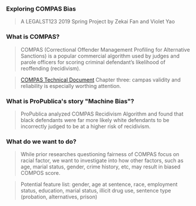 ### Exploring COMPAS Bias
> A LEGALST123 2019 Spring Project by Zekai Fan and Violet Yao

### What is COMPAS?
> COMPAS (Correctional Offender Management Profiling for Alternative Sanctions) is a popular commercial algorithm used by judges and parole officers for scoring criminal defendant’s likelihood of reoffending (recidivism).

> [COMPAS Technical Document](http://www.northpointeinc.com/files/technical_documents/FieldGuide2_081412.pdf) Chapter three: campas validity and reliability is especially worthing attention. 

### What is ProPublica's story "Machine Bias"?
> ProPublica analyzed COMPAS Recidivism Algorithm and found that black defendants were far more likely white defendants to be incorrectly judged to be at a higher risk of recidivism. 

### What do we want to do?
> While prior researches questioning fairness of COMPAS focus on racial factor, we want to investigate into how other factors, such as age, marial status, gender, crime history, etc, may result in biased COMPOS score.

> Potential feature list: gender, age at sentence, race, employment status, education, marial status, illicit drug use, sentence type (probation, alternatives, prison) 
